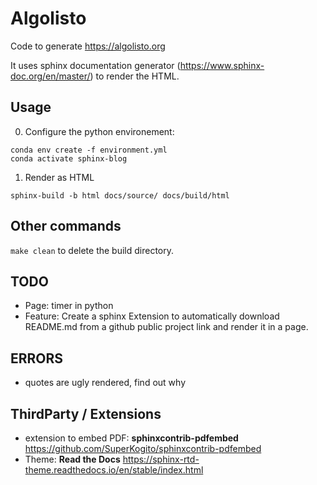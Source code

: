 # Algolisto

Code to generate https://algolisto.org

It uses sphinx documentation generator (https://www.sphinx-doc.org/en/master/) to render the HTML. 

## Usage
0. Configure the python environement:
```
conda env create -f environment.yml
conda activate sphinx-blog
```  
1. Render as HTML
```
sphinx-build -b html docs/source/ docs/build/html
```  

## Other commands
`make clean` to delete the build directory.  

## TODO  
- Page: timer in python
- Feature: Create a sphinx Extension to automatically download README.md from a github public project link and render it in a page.


## ERRORS
- quotes are ugly rendered, find out why


## ThirdParty / Extensions
- extension to embed PDF: **sphinxcontrib-pdfembed** https://github.com/SuperKogito/sphinxcontrib-pdfembed  
- Theme: **Read the Docs** https://sphinx-rtd-theme.readthedocs.io/en/stable/index.html
